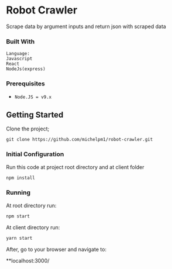 Robot Crawler
============

Scrape data by argument inputs and return json with scraped data

### Built With
```
Language:
Javascript
React
NodeJs(express)
```

### Prerequisites

- `Node.JS = v9.x`

## Getting Started

Clone the project;
```
git clone https://github.com/michelpm1/robot-crawler.git
```

### Initial Configuration

Run this code at project root directory and at client folder
```bash
npm install
```


### Running

At root directory run:
```bash
npm start
```

At client directory run:
```bash
yarn start
```
After, go to your browser and navigate to:

**localhost:3000/


 

